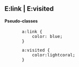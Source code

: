 ## E:link | E:visited
#### **Pseudo-classes**

<div>
<ul class="add-css-in-html-without-align">
    <pre>
    a:link {
        color: blue;
    }</pre>
</ul>
<ul class="add-css-in-html-without-align">
    <pre>
    a:visited {
        color:lightcoral;
    }</pre>
</ul>
</div>
